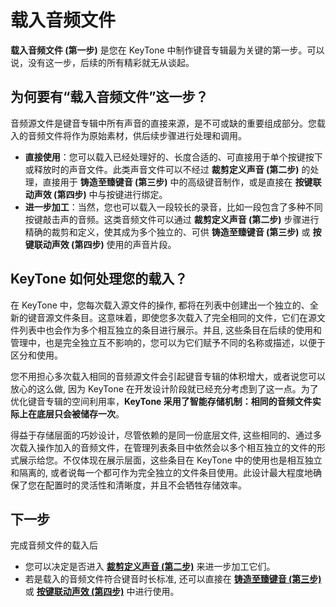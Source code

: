 # 载入音频文件

**载入音频文件 (第一步)** 是您在 KeyTone 中制作键音专辑最为关键的第一步。可以说，没有这一步，后续的所有精彩就无从谈起。

## **为何要有“载入音频文件”这一步？**

音频源文件是键音专辑中所有声音的直接来源，是不可或缺的重要组成部分。您载入的音频文件将作为原始素材，供后续步骤进行处理和调用。

* **直接使用**：您可以载入已经处理好的、长度合适的、可直接用于单个按键按下或释放时的声音文件。此类声音文件可以不经过 **裁剪定义声音 (第二步)** 的处理，直接用于 **铸造至臻键音 (第三步)** 中的高级键音制作，或是直接在 **按键联动声效 (第四步)** 中与按键进行绑定。
* **进一步加工**：当然，您也可以载入一段较长的录音，比如一段包含了多种不同按键敲击声的音频。这类音频文件可以通过 **裁剪定义声音 (第二步)** 步骤进行精确的裁剪和定义，使其成为多个独立的、可供 **铸造至臻键音 (第三步)** 或 **按键联动声效 (第四步)** 使用的声音片段。

## **KeyTone 如何处理您的载入？**

在 KeyTone 中，您每次载入源文件的操作, 都将在列表中创建出一个独立的、全新的键音源文件条目。这意味着，即使您多次载入了完全相同的文件，它们在源文件列表中也会作为多个相互独立的条目进行展示。并且, 这些条目在后续的使用和管理中，也是完全独立互不影响的，您可以为它们赋予不同的名称或描述，以便于区分和使用。

您不用担心多次载入相同的音频源文件会引起键音专辑的体积增大，或者说您可以放心的这么做, 因为 KeyTone 在开发设计阶段就已经充分考虑到了这一点。为了优化键音专辑的空间利用率，**KeyTone 采用了智能存储机制：相同的音频文件实际上在底层只会被储存一次**。

得益于存储层面的巧妙设计，尽管依赖的是同一份底层文件, 这些相同的、通过多次载入操作加入的音频文件，在管理列表条目中依然会以多个相互独立的文件的形式展示给您。不仅体现在展示层面，这些条目在 KeyTone 中的使用也是相互独立和隔离的, 或者说每一个都可作为完全独立的文件条目使用。此设计最大程度地确保了您在配置时的灵活性和清晰度，并且不会牺牲存储效率。

## **下一步**

完成音频文件的载入后
* 您可以决定是否进入 [**裁剪定义声音 (第二步)**](../../key-package/裁剪定义声音/index.md) 来进一步加工它们。
* 若是载入的音频文件符合键音时长标准, 还可以直接在 [**铸造至臻键音 (第三步)**](../../key-package/铸造至臻键音/index.md) 或 [**按键联动声效 (第四步)**](../../key-package/按键联动声效/index.md) 中进行使用。
